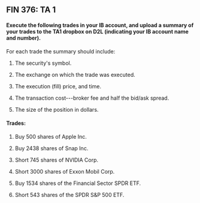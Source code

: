 ## FIN 376: TA 1

#### Execute the following trades in your IB account, and upload a summary of your trades to the TA1 dropbox on D2L (indicating your IB account name and number).

For each trade the summary should include:

1.  The security's symbol.

2.  The exchange on which the trade was executed.

3.  The execution (fill) price, and time.

4.  The transaction cost---broker fee and half the bid/ask spread.

5.  The size of the position in dollars.

#### Trades:

1.  Buy 500 shares of Apple Inc.

2.  Buy 2438 shares of Snap Inc.

3.  Short 745 shares of NVIDIA Corp.

4.  Short 3000 shares of Exxon Mobil Corp.

5.  Buy 1534 shares of the Financial Sector SPDR ETF.

5.  Short 543 shares of the SPDR S&P 500 ETF.

